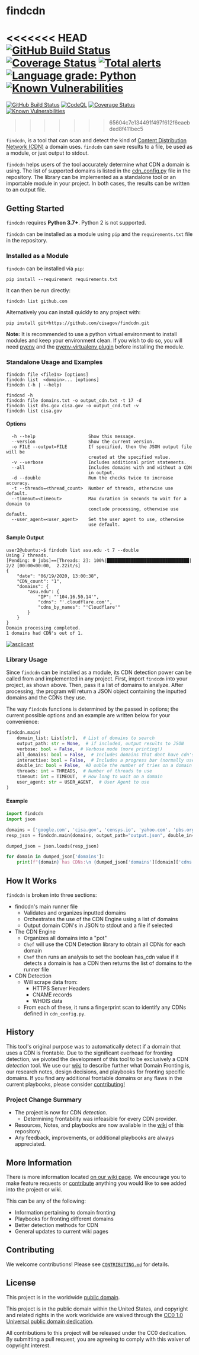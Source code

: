 # findcdn #

<<<<<<< HEAD
[![GitHub Build Status](https://github.com/cisagov/findcdn/workflows/build/badge.svg)](https://github.com/cisagov/findcdn/actions)
[![Coverage Status](https://coveralls.io/repos/github/cisagov/findcdn/badge.svg?branch=develop)](https://coveralls.io/github/cisagov/findcdn?branch=develop)
[![Total alerts](https://img.shields.io/lgtm/alerts/g/cisagov/findcdn.svg?logo=lgtm&logoWidth=18)](https://lgtm.com/projects/g/cisagov/findcdn/alerts/)
[![Language grade: Python](https://img.shields.io/lgtm/grade/python/g/cisagov/findcdn.svg?logo=lgtm&logoWidth=18)](https://lgtm.com/projects/g/cisagov/findcdn/context:python)
[![Known Vulnerabilities](https://snyk.io/test/github/cisagov/findcdn/develop/badge.svg)](https://snyk.io/test/github/cisagov/findcdn)
=======
[![GitHub Build Status](https://github.com/cisagov/skeleton-python-library/workflows/build/badge.svg)](https://github.com/cisagov/skeleton-python-library/actions)
[![CodeQL](https://github.com/cisagov/skeleton-python-library/workflows/CodeQL/badge.svg)](https://github.com/cisagov/skeleton-python-library/actions/workflows/codeql-analysis.yml)
[![Coverage Status](https://coveralls.io/repos/github/cisagov/skeleton-python-library/badge.svg?branch=develop)](https://coveralls.io/github/cisagov/skeleton-python-library?branch=develop)
[![Known Vulnerabilities](https://snyk.io/test/github/cisagov/skeleton-python-library/develop/badge.svg)](https://snyk.io/test/github/cisagov/skeleton-python-library)
>>>>>>> 65604c7e134491f497f612f6eaebded8f411bec5

`findcdn`, is a tool that can scan and detect the kind of
[Content Distribution Network (CDN)](https://en.wikipedia.org/wiki/Content_delivery_network)
a domain uses. `findcdn` can save results to a file, be used as a module, or
just output to stdout.

`findcdn` helps users of the tool accurately determine what CDN a domain is
using. The list of supported domains is listed in the
[cdn_config.py](https://github.com/cisagov/findcdn/blob/develop/src/findcdn/cdnEngine/detectCDN/cdn_config.py)
file in the repository. The library can be implemented as a standalone tool or
an importable module in your project. In both cases, the results can be written
to an output file.

## Getting Started ##

`findcdn` requires **Python 3.7+**. Python 2 is not supported.

`findcdn`
can be installed as a module using `pip` and the `requirements.txt` file in the
repository.

### Installed as a Module ###

`findcdn` can be installed via `pip`:

```console
pip install --requirement requirements.txt
```

It can then be run directly:

```console
findcdn list github.com
```

Alternatively you can install quickly to any project with:

```console
pip install git+https://github.com/cisagov/findcdn.git
```

**Note:** It is recommended to use a python virtual environment to install
modules and keep your environment clean. If you wish to do so, you will need
[pyenv](https://github.com/pyenv/pyenv) and the
[pyenv-virtualenv plugin](https://github.com/pyenv/pyenv-virtualenv) before
installing the module.

### Standalone Usage and Examples ###

```console
findcdn file <fileIn> [options]
findcdn list  <domain>... [options]
findcdn (-h | --help)

findcnd -h
findcdn file domains.txt -o output_cdn.txt -t 17 -d
findcdn list dhs.gov cisa.gov -o output_cnd.txt -v
findcdn list cisa.gov
```

#### Options ####

```console
  -h --help                    Show this message.
  --version                    Show the current version.
  -o FILE --output=FILE        If specified, then the JSON output file will be
                               created at the specified value.
  -v --verbose                 Includes additional print statements.
  --all                        Includes domains with and without a CDN
                               in output.
  -d --double                  Run the checks twice to increase accuracy.
  -t --threads=<thread_count>  Number of threads, otherwise use default.
  --timeout=<timeout>          Max duration in seconds to wait for a domain to
                               conclude processing, otherwise use default.
  --user_agent=<user_agent>    Set the user agent to use, otherwise
                               use default.
```

#### Sample Output ####

```console
user2@ubuntu:~$ findcdn list asu.edu -t 7 --double
Using 7 threads.
[Pending: 0 jobs]==[Threads: 2]: 100%|███████████████████████████████| 2/2 [00:00<00:00,  2.22it/s]
{
    "date": "06/19/2020, 13:00:38",
    "CDN_count": "1",
    "domains": {
        "asu.edu": {
            "IP": "'104.16.50.14'",
            "cdns": "'.cloudflare.com'",
            "cdns_by_names": "'Cloudflare'"
        }
    }
}
Domain processing completed.
1 domains had CDN's out of 1.

```

[![asciicast](https://raw.githubusercontent.com/cisagov/findcdn/develop/findcdn.gif)](https://raw.githubusercontent.com/cisagov/findcdn/develop/findcdn.gif)

### Library Usage ###

Since `findcdn` can be installed as a module, its CDN detection power can be
called from and implemented in any project. First, import `findcdn` into your
project, as shown above. Then, pass it a list of domains to analyze. After
processing, the program will return a JSON object containing the inputted
domains and the CDNs they use.

The way `findcdn` functions is determined by the passed in options; the current
possible options and an example are written below for your convenience:

```python
findcdn.main(
    domain_list: List[str],  # List of domains to search
    output_path: str = None,  # if included, output results to JSON
    verbose: bool = False,  # Verbose mode (more printing!)
    all_domains: bool = False,  # Includes domains that dont have cdn's in the output
    interactive: bool = False,  # Includes a progress bar (normally used for command line)
    double_in: bool = False,  #D ouble the number of tries on a domain to increase accuracy
    threads: int = THREADS,  # Number of threads to use
    timeout: int = TIMEOUT,  # How long to wait on a domain
    user_agent: str = USER_AGENT,  # User Agent to use
)
```

#### Example ####

```python
import findcdn
import json

domains = ['google.com', 'cisa.gov', 'censys.io', 'yahoo.com', 'pbs.org', 'github.com']
resp_json = findcdn.main(domains, output_path="output.json", double_in=True, threads=23)

dumped_json = json.loads(resp_json)

for domain in dumped_json['domains']:
    print(f"{domain} has CDNs:\n {dumped_json['domains'][domain]['cdns']}")
```

## How It Works ##

`findcdn` is broken into three sections:

- findcdn's main runner file
  - Validates and organizes inputted domains
  - Orchestrates the use of the CDN Engine using a list of domains
  - Output domain CDN's in JSON to stdout and a file if selected
- The CDN Engine
  - Organizes all domains into a "pot"
  - `Chef` will use the CDN Detection library to obtain all CDNs for each domain
  - `Chef` then runs an analysis to set the boolean has_cdn value if it detects
    a domain is has a CDN then returns the list of domains to the runner file
- CDN Detection
  - Will scrape data from:
    - HTTPS Server Headers
    - CNAME records
    - WHOIS data
  - From each of these, it runs a fingerprint scan to identify any CDNs defined
    in `cdn_config.py`.

## History ##

This tool's original purpose was to automatically detect if a domain that uses a
CDN is frontable. Due to the significant overhead for fronting detection, we
pivoted the development of this tool to be exclusively a CDN *detection* tool.
We use our [wiki](https://github.com/cisagov/findcdn/wiki) to describe further
what Domain Fronting is, our research notes, design decisions, and playbooks for
fronting specific domains. If you find any additional frontable domains or any
flaws in the current playbooks, please consider [contributing!](CONTRIBUTING.md)

### Project Change Summary ###

- The project is now for CDN *detection*.
  - Determining frontability was infeasible for every CDN provider.
- Resources, Notes, and playbooks are now available in the
  [wiki](https://github.com/cisagov/findcdn/wiki) of this repository.
- Any feedback, improvements, or additional playbooks are always appreciated.

## More Information ##

There is more information located
[on our wiki page](https://github.com/cisagov/findcdn/wiki). We encourage you to
make feature requests or [contribute](CONTRIBUTING.md) anything you would like
to see added into the project or wiki.

This can be any of the following:

- Information pertaining to domain fronting
- Playbooks for fronting different domains
- Better detection methods for CDN
- General updates to current wiki pages

## Contributing ##

We welcome contributions!  Please see [`CONTRIBUTING.md`](CONTRIBUTING.md) for
details.

## License ##

This project is in the worldwide [public domain](LICENSE).

This project is in the public domain within the United States, and
copyright and related rights in the work worldwide are waived through
the [CC0 1.0 Universal public domain
dedication](https://creativecommons.org/publicdomain/zero/1.0/).

All contributions to this project will be released under the CC0
dedication. By submitting a pull request, you are agreeing to comply
with this waiver of copyright interest.
